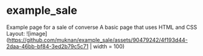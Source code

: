 # example_sale
Example page for a sale of converse
A basic page that uses HTML and CSS
Layout:
![image](https://github.com/muknan/example_sale/assets/90479242/4f193d44-2daa-46bb-bf84-3ed2b79c5c71 | width = 100)
